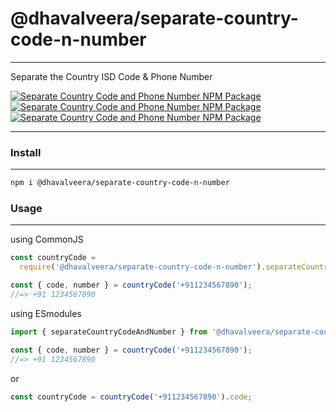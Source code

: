 # @dhavalveera/separate-country-code-n-number

---

Separate the Country ISD Code &amp; Phone Number

[![Separate Country Code and Phone Number NPM Package](https://img.shields.io/npm/v/@dhavalveera/separate-country-code-n-number?style=for-the-badge)](https://www.npmjs.com/package/@dhavalveera/separate-country-code-n-number) [![Separate Country Code and Phone Number NPM Package](https://img.shields.io/bundlephobia/min/@dhavalveera/separate-country-code-n-number?style=for-the-badge)](https://www.npmjs.com/package/@dhavalveera/separate-country-code-n-number) [![Separate Country Code and Phone Number NPM Package](https://img.shields.io/github/license/dhavalveera/separate-country-code-n-number?style=for-the-badge)](https://www.github.com/dhavalveera/separate-country-code-n-number)

---

### Install

---

```bash
npm i @dhavalveera/separate-country-code-n-number
```

### Usage

---

using CommonJS

```js
const countryCode =
  require('@dhavalveera/separate-country-code-n-number').separateCountryCodeAndNumber;

const { code, number } = countryCode('+911234567890');
//=> +91 1234567890
```

using ESmodules

```js
import { separateCountryCodeAndNumber } from '@dhavalveera/separate-country-code-n-number';

const { code, number } = countryCode('+911234567890');
//=> +91 1234567890
```

or

```js
const countryCode = countryCode('+911234567890').code;
```
